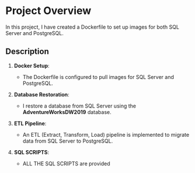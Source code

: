 # Project Overview

In this project, I have created a Dockerfile to set up images for both SQL Server and PostgreSQL.

## Description

1. **Docker Setup**:
   - The Dockerfile is configured to pull images for SQL Server and PostgreSQL.

2. **Database Restoration**:
   - I restore a database from SQL Server using the **AdventureWorksDW2019** database.

3. **ETL Pipeline**:
   - An ETL (Extract, Transform, Load) pipeline is implemented to migrate data from SQL Server to PostgreSQL.
  
4. **SQL SCRIPTS**:
   - ALL THE SQL SCRIPTS are provided


